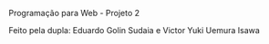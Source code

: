 Programação para Web - Projeto 2

Feito pela dupla:
  Eduardo Golin Sudaia e
  Victor Yuki Uemura Isawa
